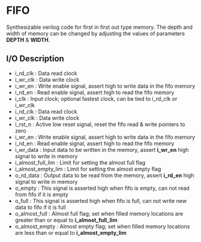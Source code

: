 # FIFO
Synthesizable verilog code for first in first out type memory. The depth and width of memory can be changed by adjusting the values of parameters **DEPTH** & **WIDTH**.
## I/O Description
- i_rd_clk           : Data read clock
- i_wr_clk           : Data write clock
- i_wr_en	         : Write enable signal, assert high to write data in the fifo memory
- i_rd_en	         : Read enable signal, assert high to read the fifo memory
- i_clk		           : Input clock; optional fastest clock, can be tied to i_rd_clk or i_wr_clk
- i_rd_clk           : Data read clock
- i_wr_clk           : Data write clock
- i_rst_n	           : Active low reset signal, reset the fifo read & write pointers to zero
- i_wr_en	           : Write enable signal, assert high to write data in the fifo memory
- i_rd_en	           : Read enable signal, assert high to read the fifo memory
- i_wr_data	         : Input data to be written in the memory, assert **i_wr_en** high signal to write in memory
- i_almost_full_lim  : Limit for setting the almost full flag
- i_almost_empty_lim : Limit for setting the almost empty flag
- o_rd_data	         : Output data to be read from the memory, assert **i_rd_en** high signal to write in memory
- o_empty	           : This signal is asserted high when fifo is empty, can not read from fifo if it is empty
- o_full             : This signal is asserted high when fifo is full, can not write new data to fifo if it is full
- o_almost_full      : Almost full flag; set when filled memory locations are greater than or equal to **i_almost_full_lim**
- o_almost_empty     : Almost empty flag; set when filled memory locations are less than or equal to **i_almost_empty_lim**
